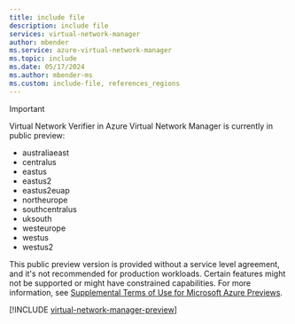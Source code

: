 ```yaml
---
title: include file
description: include file
services: virtual-network-manager
author: mbender
ms.service: azure-virtual-network-manager
ms.topic: include
ms.date: 05/17/2024
ms.author: mbender-ms
ms.custom: include-file, references_regions
---
```


> [!IMPORTANT]
> Virtual Network Verifier in Azure Virtual Network Manager is currently in public preview:
> 
>  - australiaeast
>  - centralus
>  - eastus
>  - eastus2
>  - eastus2euap
>  - northeurope
>  - southcentralus
>  - uksouth
>  - westeurope
>  - westus
>  - westus2
> 
> This public preview version is provided without a service level agreement, and it's not recommended for production workloads. Certain features might not be supported or might have constrained capabilities.
> For more information, see [Supplemental Terms of Use for Microsoft Azure Previews](https://azure.microsoft.com/support/legal/preview-supplemental-terms/).

[!INCLUDE [virtual-network-manager-preview](virtual-network-manager-preview.md)]
